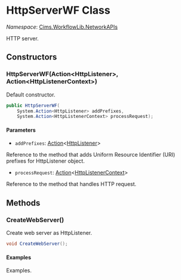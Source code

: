# HttpServerWF Class 

*Namespace*: [Cims.WorkflowLib.NetworkAPIs](Cims.WorkflowLib.NetworkAPIs.md)

HTTP server.

## Constructors 

### HttpServerWF(Action\<HttpListener\>, Action\<HttpListenerContext\>)

Default constructor.

```C#
public HttpServerWF(
    System.Action<HttpListener> addPrefixes, 
    System.Action<HttpListenerContext> processRequest);
```

#### Parameters 

- `addPrefixes`: [Action](https://learn.microsoft.com/en-us/dotnet/api/system.action-1)<[HttpListener](https://learn.microsoft.com/en-us/dotnet/api/system.net.httplistener)>

Reference to the method that adds Uniform Resource Identifier (URI) prefixes for HttpListener object.

- `processRequest`: [Action](https://learn.microsoft.com/en-us/dotnet/api/system.action-1)<[HttpListenerContext](https://learn.microsoft.com/en-us/dotnet/api/system.net.httplistenercontext)>

Reference to the method that handles HTTP request.

## Methods 

### CreateWebServer()

Create web server as HttpListener.

```C#
void CreateWebServer();
```

#### Examples 

Examples.

